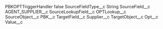 <?xml version="1.0" encoding="UTF-8"?>
<CustomMetadata xmlns="http://soap.sforce.com/2006/04/metadata" xmlns:xsi="http://www.w3.org/2001/XMLSchema-instance" xmlns:xsd="http://www.w3.org/2001/XMLSchema">
    <label>PBKOPTTriggerHandler</label>
    <protected>false</protected>
    <values>
        <field>SourceFieldType__c</field>
        <value xsi:type="xsd:string">String</value>
    </values>
    <values>
        <field>SourceField__c</field>
        <value xsi:type="xsd:string">AGENT_SUPPLIER__c</value>
    </values>
    <values>
        <field>SourceLookupField__c</field>
        <value xsi:type="xsd:string">OPTLookup__c</value>
    </values>
    <values>
        <field>SourceObject__c</field>
        <value xsi:type="xsd:string">PBK__c</value>
    </values>
    <values>
        <field>TargetField__c</field>
        <value xsi:type="xsd:string">Supplier__c</value>
    </values>
    <values>
        <field>TargetObject__c</field>
        <value xsi:type="xsd:string">Opt__c</value>
    </values>
    <values>
        <field>Value__c</field>
        <value xsi:nil="true"/>
    </values>
</CustomMetadata>
